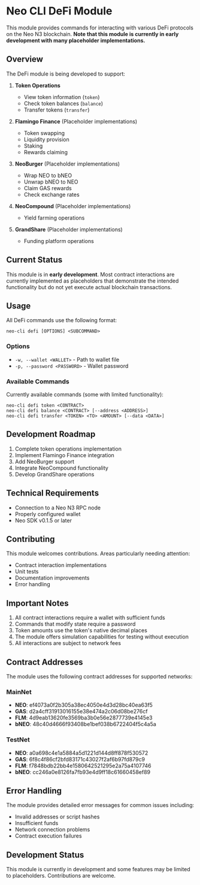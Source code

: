 # Neo CLI DeFi Module

This module provides commands for interacting with various DeFi protocols on the Neo N3 blockchain. **Note that this module is currently in early development with many placeholder implementations.**

## Overview

The DeFi module is being developed to support:

1. **Token Operations**
   - View token information (`token`)
   - Check token balances (`balance`)
   - Transfer tokens (`transfer`)

2. **Flamingo Finance** (Placeholder implementations)
   - Token swapping
   - Liquidity provision
   - Staking
   - Rewards claiming

3. **NeoBurger** (Placeholder implementations)
   - Wrap NEO to bNEO
   - Unwrap bNEO to NEO
   - Claim GAS rewards
   - Check exchange rates

4. **NeoCompound** (Placeholder implementations)
   - Yield farming operations

5. **GrandShare** (Placeholder implementations)
   - Funding platform operations

## Current Status

This module is in **early development**. Most contract interactions are currently implemented as placeholders that demonstrate the intended functionality but do not yet execute actual blockchain transactions.

## Usage

All DeFi commands use the following format:

```
neo-cli defi [OPTIONS] <SUBCOMMAND>
```

### Options

- `-w, --wallet <WALLET>` - Path to wallet file
- `-p, --password <PASSWORD>` - Wallet password

### Available Commands

Currently available commands (some with limited functionality):

```
neo-cli defi token <CONTRACT>
neo-cli defi balance <CONTRACT> [--address <ADDRESS>]
neo-cli defi transfer <TOKEN> <TO> <AMOUNT> [--data <DATA>]
```

## Development Roadmap

1. Complete token operations implementation
2. Implement Flamingo Finance integration
3. Add NeoBurger support
4. Integrate NeoCompound functionality
5. Develop GrandShare operations

## Technical Requirements

- Connection to a Neo N3 RPC node
- Properly configured wallet
- Neo SDK v0.1.5 or later

## Contributing

This module welcomes contributions. Areas particularly needing attention:
- Contract interaction implementations
- Unit tests
- Documentation improvements
- Error handling

## Important Notes

1. All contract interactions require a wallet with sufficient funds
2. Commands that modify state require a password
3. Token amounts use the token's native decimal places
4. The module offers simulation capabilities for testing without execution
5. All interactions are subject to network fees

## Contract Addresses

The module uses the following contract addresses for supported networks:

### MainNet

- **NEO**: ef4073a0f2b305a38ec4050e4d3d28bc40ea63f5
- **GAS**: d2a4cff31913016155e38e474a2c06d08be276cf
- **FLM**: 4d9eab13620fe3569ba3b0e56e2877739e4145e3
- **bNEO**: 48c40d4666f93408be1bef038b6722404f5c4a5a

### TestNet

- **NEO**: a0a698c4e1a5884a5d1221d144d8ff878f530572
- **GAS**: 6f8c4f86cf2bfd83171c43027f2af6b97fd879c9
- **FLM**: f7848bdb22bb4e1580642521295e2a75a4107746
- **bNEO**: cc246a0e8126fa7fb93e4d9ff18c61660458ef89

## Error Handling

The module provides detailed error messages for common issues including:

- Invalid addresses or script hashes
- Insufficient funds
- Network connection problems
- Contract execution failures

## Development Status

This module is currently in development and some features may be limited to placeholders. Contributions are welcome. 